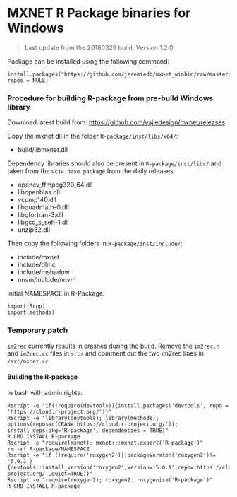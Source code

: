 # MXNET R Package binaries for Windows

> Last update from the 20180329 build. Version 1.2.0

Package can be installed using the following command: 

```
install.packages("https://github.com/jeremiedb/mxnet_winbin/raw/master/mxnet.zip", repos = NULL)
```

### Procedure for building R-package from pre-build Windows library

Download latest build from: https://github.com/yajiedesign/mxnet/releases

Copy the mxnet dll in the folder `R-package/inst/libs/x64/`:     

- build/libmxnet.dll

Dependency libraries should also be present in `R-package/inst/libs/` and taken from the `vc14 base package` from the daily releases:  

- opencv_ffmpeg320_64.dll  
- libopenblas.dll  
- vcomp140.dll  
- libquadmath-0.dll  
- libgfortran-3.dll  
- libgcc_s_seh-1.dll  
- unzip32.dll

Then copy the following folders in `R-package/inst/include/`:  

- include/mxnet  
- include/dlmc  
- include/mshadow  
- nnvm/include/nnvm

Initial NAMESPACE in R-Package:  

```
import(Rcpp)  
import(methods)
```

### Temporary patch

`im2rec` currently results in crashes during the build. 
Remove the `im2rec.h` and `im2rec.cc` files in `src/` and comment out the two im2rec lines in `/src/mxnet.cc`. 

#### Building the R-package

In bash with admin rights: 

```
Rscript -e "if(!require(devtools)){install.packages('devtools', repo = 'https://cloud.r-project.org/')}"
Rscript -e "library(devtools); library(methods); options(repos=c(CRAN='https://cloud.r-project.org/')); install_deps(pkg='R-package', dependencies = TRUE)"
R CMD INSTALL R-package
Rscript -e "require(mxnet); mxnet:::mxnet.export('R-package')"
rm -rf R-package/NAMESPACE
Rscript -e "if (!require('roxygen2')||packageVersion('roxygen2')!= '5.0.1'){devtools::install_version('roxygen2',version='5.0.1',repo='https://cloud.r-project.org/',quiet=TRUE)}"
Rscript -e "require(roxygen2); roxygen2::roxygenise('R-package')"
R CMD INSTALL R-package
```
